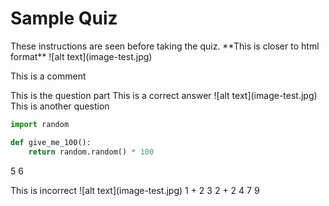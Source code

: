 # Sample Quiz
<quiz>
<settings title="Sample Quiz" due_at="Dec 21, 2023, 11:59 PM" available_from="Dec 16, 2023, 12:00 AM" available_to="Dec 21, 2023, 11:59 PM" points_possible="40" assignment_group="Final" shuffle_answers="True" time_limit="240" allowed_attempts="1" show_correct_answers_at="Dec 21, 2023, 11:59 PM" access_code="start-final">
These instructions are seen before taking the quiz.
</settings>


<question type="text">
**This is closer to html format**
![alt text](image-test.jpg)
</question>

This is a comment

<question type = "multiple-choice">
This is the question part

<correct>
This is a correct answer
</correct>

<incorrect>
![alt text](image-test.jpg)
</incorrect>
</question>

<question type="multiple-answers">
This is another question
<incorrect>

```python
import random

def give_me_100():
    return random.random() * 100
```

</incorrect>

<correct>5</correct>
<correct>6</correct>

<incorrect>
    This is 
    incorrect
</incorrect>


</question>

<question type = "matching">
![alt text](image-test.jpg)
<pair>
    <left>
    1 + 2
    </left>
    <right>
    3
    </right>
</pair>
<pair>
<left>
2 + 2
</left>
<right>
4
</right>
</pair>
<distractors>
    7
    9
</distractors>

</question>

</quiz>

